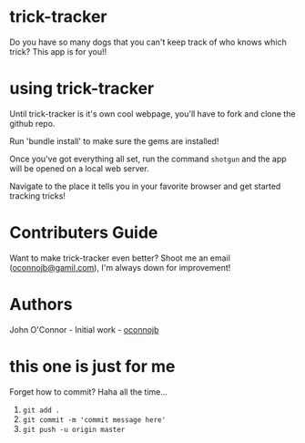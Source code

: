 # trick-tracker
Do you have so many dogs that you can't keep track of who knows which trick? This app is for you!!

# using trick-tracker
Until trick-tracker is it's own cool webpage, you'll have to fork and clone the github repo.

Run 'bundle install' to make sure the gems are installed!

Once you've got everything all set, run the command `shotgun` and the app will be opened on a local web server.

Navigate to the place it tells you in your favorite browser and get started tracking tricks!

# Contributers Guide
Want to make trick-tracker even better? Shoot me an email (oconnojb@gamil.com), I'm always down for improvement!

# Authors
John O'Connor - Initial work - [oconnojb](https://github.com/oconnojb)

# this one is just for me
Forget how to commit? Haha all the time...
1. `git add .`
2. `git commit -m 'commit message here'`
3. `git push -u origin master`
